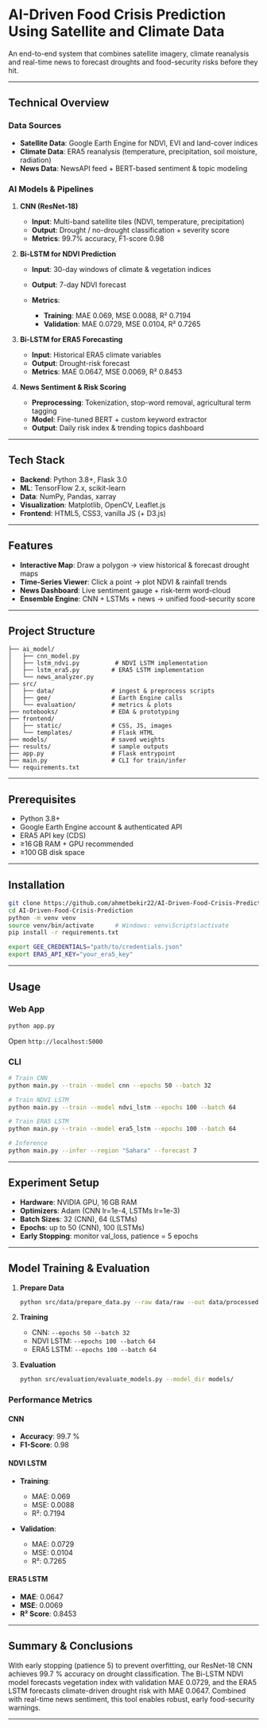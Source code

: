 # AI-Driven Food Crisis Prediction Using Satellite and Climate Data

An end-to-end system that combines satellite imagery, climate reanalysis and real-time news to forecast droughts and food-security risks before they hit.

---

## Technical Overview

### Data Sources

* **Satellite Data**: Google Earth Engine for NDVI, EVI and land-cover indices
* **Climate Data**: ERA5 reanalysis (temperature, precipitation, soil moisture, radiation)
* **News Data**: NewsAPI feed + BERT-based sentiment & topic modeling

### AI Models & Pipelines

1. **CNN (ResNet-18)**

   * **Input**: Multi-band satellite tiles (NDVI, temperature, precipitation)
   * **Output**: Drought / no-drought classification + severity score
   * **Metrics**: 99.7% accuracy, F1-score 0.98

2. **Bi-LSTM for NDVI Prediction**

   * **Input**: 30-day windows of climate & vegetation indices
   * **Output**: 7-day NDVI forecast
   * **Metrics**:

     * **Training**: MAE 0.069, MSE 0.0088, R² 0.7194
     * **Validation**: MAE 0.0729, MSE 0.0104, R² 0.7265

3. **Bi-LSTM for ERA5 Forecasting**

   * **Input**: Historical ERA5 climate variables
   * **Output**: Drought-risk forecast
   * **Metrics**: MAE 0.0647, MSE 0.0069, R² 0.8453

4. **News Sentiment & Risk Scoring**

   * **Preprocessing**: Tokenization, stop-word removal, agricultural term tagging
   * **Model**: Fine-tuned BERT + custom keyword extractor
   * **Output**: Daily risk index & trending topics dashboard

---

## Tech Stack

* **Backend**: Python 3.8+, Flask 3.0
* **ML**: TensorFlow 2.x, scikit-learn
* **Data**: NumPy, Pandas, xarray
* **Visualization**: Matplotlib, OpenCV, Leaflet.js
* **Frontend**: HTML5, CSS3, vanilla JS (+ D3.js)

---

## Features

* **Interactive Map**: Draw a polygon → view historical & forecast drought maps
* **Time-Series Viewer**: Click a point → plot NDVI & rainfall trends
* **News Dashboard**: Live sentiment gauge + risk-term word-cloud
* **Ensemble Engine**: CNN + LSTMs + news → unified food-security score

---

## Project Structure

```
├── ai_model/
│   ├── cnn_model.py
│   ├── lstm_ndvi.py          # NDVI LSTM implementation
│   ├── lstm_era5.py         # ERA5 LSTM implementation
│   └── news_analyzer.py
├── src/
│   ├── data/                # ingest & preprocess scripts
│   ├── gee/                 # Earth Engine calls
│   └── evaluation/          # metrics & plots
├── notebooks/               # EDA & prototyping
├── frontend/
│   ├── static/              # CSS, JS, images
│   └── templates/           # Flask HTML
├── models/                  # saved weights
├── results/                 # sample outputs
├── app.py                   # Flask entrypoint
├── main.py                  # CLI for train/infer
└── requirements.txt
```

---

## Prerequisites

* Python 3.8+
* Google Earth Engine account & authenticated API
* ERA5 API key (CDS)
* ≥16 GB RAM + GPU recommended
* ≥100 GB disk space

---

## Installation

```bash
git clone https://github.com/ahmetbekir22/AI-Driven-Food-Crisis-Prediction.git
cd AI-Driven-Food-Crisis-Prediction
python -m venv venv
source venv/bin/activate      # Windows: venv\Scripts\activate
pip install -r requirements.txt

export GEE_CREDENTIALS="path/to/credentials.json"
export ERA5_API_KEY="your_era5_key"
```

---

## Usage

### Web App

```bash
python app.py
```

Open `http://localhost:5000`

### CLI

```bash
# Train CNN
python main.py --train --model cnn --epochs 50 --batch 32

# Train NDVI LSTM
python main.py --train --model ndvi_lstm --epochs 100 --batch 64

# Train ERA5 LSTM
python main.py --train --model era5_lstm --epochs 100 --batch 64

# Inference
python main.py --infer --region "Sahara" --forecast 7
```

---

## Experiment Setup

* **Hardware**: NVIDIA GPU, 16 GB RAM
* **Optimizers**: Adam (CNN lr=1e-4, LSTMs lr=1e-3)
* **Batch Sizes**: 32 (CNN), 64 (LSTMs)
* **Epochs**: up to 50 (CNN), 100 (LSTMs)
* **Early Stopping**: monitor val\_loss, patience = 5 epochs

---

## Model Training & Evaluation

1. **Prepare Data**

   ```bash
   python src/data/prepare_data.py --raw data/raw --out data/processed
   ```
2. **Training**

   * CNN: `--epochs 50 --batch 32`
   * NDVI LSTM: `--epochs 100 --batch 64`
   * ERA5 LSTM: `--epochs 100 --batch 64`
3. **Evaluation**

   ```bash
   python src/evaluation/evaluate_models.py --model_dir models/
   ```

### Performance Metrics

#### CNN

* **Accuracy**: 99.7 %
* **F1-Score**: 0.98

#### NDVI LSTM

* **Training**:

  * MAE: 0.069
  * MSE: 0.0088
  * R²: 0.7194
* **Validation**:

  * MAE: 0.0729
  * MSE: 0.0104
  * R²: 0.7265

#### ERA5 LSTM

* **MAE**: 0.0647
* **MSE**: 0.0069
* **R² Score**: 0.8453

---

## Summary & Conclusions

With early stopping (patience 5) to prevent overfitting, our ResNet-18 CNN achieves 99.7 % accuracy on drought classification. The Bi-LSTM NDVI model forecasts vegetation index with validation MAE 0.0729, and the ERA5 LSTM forecasts climate-driven drought risk with MAE 0.0647. Combined with real-time news sentiment, this tool enables robust, early food-security warnings.

---
